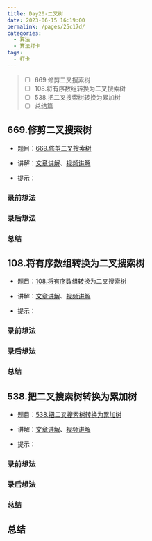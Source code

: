 ```yaml
---
title: Day20-二叉树
date: 2023-06-15 16:19:00
permalink: /pages/25c17d/
categories:
  - 算法
  - 算法打卡
tags:
  - 打卡
---
```


>  - [ ] 669.修剪二叉搜索树 
>  - [ ] 108.将有序数组转换为二叉搜索树 
>  - [ ] 538.把二叉搜索树转换为累加树 
>  - [ ] 总结篇

<!-- more -->



## 669.修剪二叉搜索树 

+ 题目：[669.修剪二叉搜索树 ]()

+ 讲解：[文章讲解]()、[视频讲解]()

+ 提示：



### 录前想法

### 录后想法

### 总结



## 108.将有序数组转换为二叉搜索树

+ 题目：[108.将有序数组转换为二叉搜索树]()

+ 讲解：[文章讲解]()、[视频讲解]()

+ 提示：



### 录前想法

### 录后想法

### 总结



## 538.把二叉搜索树转换为累加树 

+ 题目：[538.把二叉搜索树转换为累加树 ]()

+ 讲解：[文章讲解]()、[视频讲解]()

+ 提示：



### 录前想法

### 录后想法

### 总结



## 总结

